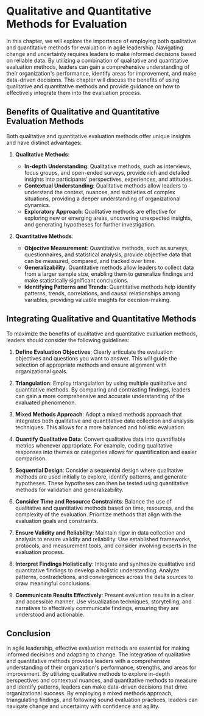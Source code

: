 Qualitative and Quantitative Methods for Evaluation
============================================================

In this chapter, we will explore the importance of employing both qualitative and quantitative methods for evaluation in agile leadership. Navigating change and uncertainty requires leaders to make informed decisions based on reliable data. By utilizing a combination of qualitative and quantitative evaluation methods, leaders can gain a comprehensive understanding of their organization's performance, identify areas for improvement, and make data-driven decisions. This chapter will discuss the benefits of using qualitative and quantitative methods and provide guidance on how to effectively integrate them into the evaluation process.

Benefits of Qualitative and Quantitative Evaluation Methods
-----------------------------------------------------------

Both qualitative and quantitative evaluation methods offer unique insights and have distinct advantages:

1. **Qualitative Methods**:

   * **In-depth Understanding**: Qualitative methods, such as interviews, focus groups, and open-ended surveys, provide rich and detailed insights into participants' perspectives, experiences, and attitudes.
   * **Contextual Understanding**: Qualitative methods allow leaders to understand the context, nuances, and subtleties of complex situations, providing a deeper understanding of organizational dynamics.
   * **Exploratory Approach**: Qualitative methods are effective for exploring new or emerging areas, uncovering unexpected insights, and generating hypotheses for further investigation.
2. **Quantitative Methods**:

   * **Objective Measurement**: Quantitative methods, such as surveys, questionnaires, and statistical analysis, provide objective data that can be measured, compared, and tracked over time.
   * **Generalizability**: Quantitative methods allow leaders to collect data from a larger sample size, enabling them to generalize findings and make statistically significant conclusions.
   * **Identifying Patterns and Trends**: Quantitative methods help identify patterns, trends, correlations, and causal relationships among variables, providing valuable insights for decision-making.

Integrating Qualitative and Quantitative Methods
------------------------------------------------

To maximize the benefits of qualitative and quantitative evaluation methods, leaders should consider the following guidelines:

1. **Define Evaluation Objectives**: Clearly articulate the evaluation objectives and questions you want to answer. This will guide the selection of appropriate methods and ensure alignment with organizational goals.

2. **Triangulation**: Employ triangulation by using multiple qualitative and quantitative methods. By comparing and contrasting findings, leaders can gain a more comprehensive and accurate understanding of the evaluated phenomenon.

3. **Mixed Methods Approach**: Adopt a mixed methods approach that integrates both qualitative and quantitative data collection and analysis techniques. This allows for a more balanced and holistic evaluation.

4. **Quantify Qualitative Data**: Convert qualitative data into quantifiable metrics whenever appropriate. For example, coding qualitative responses into themes or categories allows for quantification and easier comparison.

5. **Sequential Design**: Consider a sequential design where qualitative methods are used initially to explore, identify patterns, and generate hypotheses. These hypotheses can then be tested using quantitative methods for validation and generalizability.

6. **Consider Time and Resource Constraints**: Balance the use of qualitative and quantitative methods based on time, resources, and the complexity of the evaluation. Prioritize methods that align with the evaluation goals and constraints.

7. **Ensure Validity and Reliability**: Maintain rigor in data collection and analysis to ensure validity and reliability. Use established frameworks, protocols, and measurement tools, and consider involving experts in the evaluation process.

8. **Interpret Findings Holistically**: Integrate and synthesize qualitative and quantitative findings to develop a holistic understanding. Analyze patterns, contradictions, and convergences across the data sources to draw meaningful conclusions.

9. **Communicate Results Effectively**: Present evaluation results in a clear and accessible manner. Use visualization techniques, storytelling, and narratives to effectively communicate findings, ensuring they are understood and actionable.

Conclusion
----------

In agile leadership, effective evaluation methods are essential for making informed decisions and adapting to change. The integration of qualitative and quantitative methods provides leaders with a comprehensive understanding of their organization's performance, strengths, and areas for improvement. By utilizing qualitative methods to explore in-depth perspectives and contextual nuances, and quantitative methods to measure and identify patterns, leaders can make data-driven decisions that drive organizational success. By employing a mixed methods approach, triangulating findings, and following sound evaluation practices, leaders can navigate change and uncertainty with confidence and agility.
